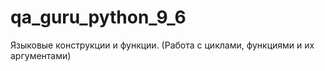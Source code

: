 # qa_guru_python_9_6
Языковые конструкции и функции.
(Работа с циклами, функциями и их аргументами)
